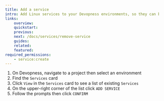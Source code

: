 ```yaml
---
title: Add a service
intro: Add Linux services to your Devopness environments, so they can be easily managed and linked to all servers and applications that depend on them.
links:
    overview:
    quickstart:
    previous:
    next: /docs/services/remove-service
    guides:
    related:
    featured:
required_permissions:
    - service:create
---
```


1. On Devopness, navigate to a project then select an environment
1. Find the `Services` card
1. Click `View` in the `Services` card to see a list of existing `Services`
1. On the upper-right corner of the list click `ADD SERVICE`
1. Follow the prompts then click `CONFIRM`
